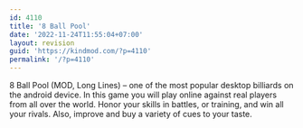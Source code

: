 ```yaml
---
id: 4110
title: '8 Ball Pool'
date: '2022-11-24T11:55:04+07:00'
layout: revision
guid: 'https://kindmod.com/?p=4110'
permalink: '/?p=4110'
---
```


8 Ball Pool (MOD, Long Lines) – one of the most popular desktop billiards on the android device. In this game you will play online against real players from all over the world. Honor your skills in battles, or training, and win all your rivals. Also, improve and buy a variety of cues to your taste.